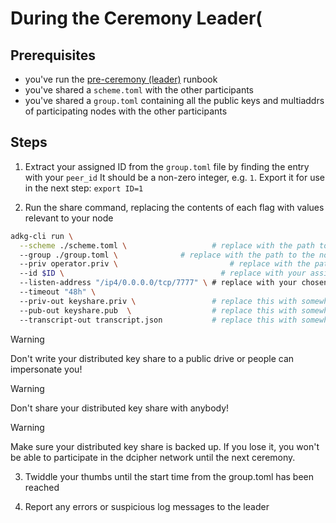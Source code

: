 # During the Ceremony Leader(

## Prerequisites
- you've run the [pre-ceremony (leader)](./pre-ceremony-leader.md) runbook
- you've shared a `scheme.toml` with the other participants
- you've shared a `group.toml` containing all the public keys and multiaddrs of participating nodes with the other participants

## Steps
1. Extract your assigned ID from the `group.toml` file by finding the entry with your `peer_id`
It should be a non-zero integer, e.g. `1`.
Export it for use in the next step: `export ID=1`

2. Run the share command, replacing the contents of each flag with values relevant to your node  
```bash
adkg-cli run \
  --scheme ./scheme.toml \                   # replace with the path to the scheme.toml file the leader gave you
  --group ./group.toml \              # replace with the path to the nodes.toml the leader gave you
  --priv operator.priv \                         # replace with the path to your private key file
  --id $ID \                                   # replace with your assigned ID
  --listen-address "/ip4/0.0.0.0/tcp/7777" \ # replace with your chosen multiaddr
  --timeout "48h" \                          
  --priv-out keyshare.priv \                 # replace this with somewhere you can store your private key
  --pub-out keyshare.pub  \                  # replace this with somewhere you can store your shared keys
  --transcript-out transcript.json           # replace this with somewhere you can store the DKG transcript
```

> [!WARNING]  
> Don't write your distributed key share to a public drive or people can impersonate you!

> [!WARNING]  
> Don't share your distributed key share with anybody!

> [!WARNING]  
> Make sure your distributed key share is backed up. 
> If you lose it, you won't be able to participate in the dcipher network until the next ceremony.

3. Twiddle your thumbs until the start time from the group.toml has been reached

4. Report any errors or suspicious log messages to the leader


